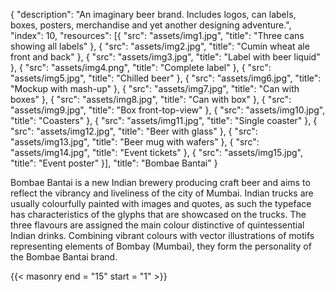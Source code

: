 {
  "description": "An imaginary beer brand. Includes logos, can labels, boxes, posters, merchandise and yet another designing adventure.",
  "index": 10,
  "resources": [{
    "src": "assets/img1.jpg",
    "title": "Three cans showing all labels"
  }, {
    "src": "assets/img2.jpg",
    "title": "Cumin wheat ale front and back"
  }, {
    "src": "assets/img3.jpg",
    "title": "Label with beer liquid"
  }, {
    "src": "assets/img4.png",
    "title": "Complete label"
  }, {
    "src": "assets/img5.jpg",
    "title": "Chilled beer"
  }, {
    "src": "assets/img6.jpg",
    "title": "Mockup with mash-up"
  }, {
    "src": "assets/img7.jpg",
    "title": "Can with boxes"
  }, {
    "src": "assets/img8.jpg",
    "title": "Can with box"
  }, {
    "src": "assets/img9.jpg",
    "title": "Box front-top-view"
  }, {
    "src": "assets/img10.jpg",
    "title": "Coasters"
  }, {
    "src": "assets/img11.jpg",
    "title": "Single coaster"
  }, {
    "src": "assets/img12.jpg",
    "title": "Beer with glass"
  }, {
    "src": "assets/img13.jpg",
    "title": "Beer mug with wafers"
  }, {
    "src": "assets/img14.jpg",
    "title": "Event tickets"
  }, {
    "src": "assets/img15.jpg",
    "title": "Event poster"
  }],
  "title": "Bombae Bantai"
}

Bombae Bantai is a new Indian brewery producing craft beer and aims to reflect the vibrancy and liveliness of the city of Mumbai. Indian trucks are usually colourfully painted with images and quotes, as such the typeface has characteristics of the glyphs that are showcased on the trucks. The three flavours are assigned the main colour distinctive  of quintessential Indian drinks. Combining vibrant colours with vector illustrations of motifs representing elements of Bombay (Mumbai), they form the personality of the Bombae Bantai brand.

{{< masonry end = "15" start = "1" >}}